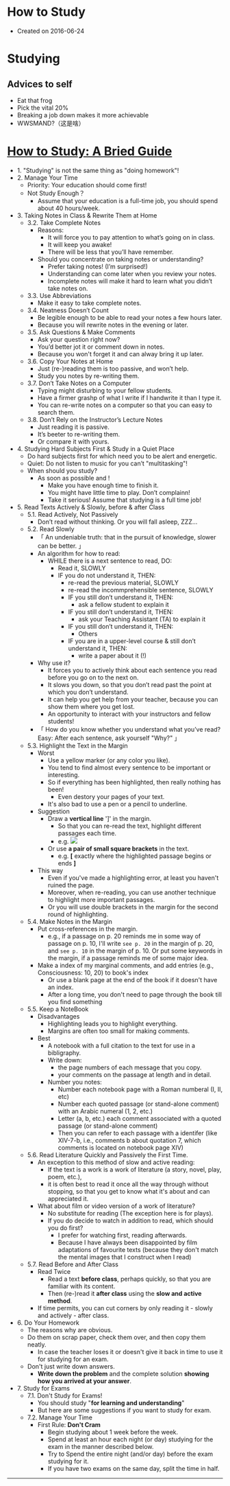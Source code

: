 # How to Study

- Created on 2016-06-24

# Studying

## Advices to self

- Eat that frog
- Pick the vital 20%
- Breaking a job down makes it more achievable
- WWSMAND?（这是啥）

# [How to Study: A Bried Guide](http://www.cse.buffalo.edu/~rapaport/howtostudy.html)

- 1\. "Studying" is not the same thing as "doing homework"!
- 2\. Manage Your Time
    - Priority: Your education should come first!
    - Not Study Enough？
        - Assume that your education is a full-time job, you should spend about 40 hours/week.
- 3\. Taking Notes in Class & Rewrite Them at Home
    - 3.2. Take Complete Notes
        - Reasons:
            - It will force you to pay attention to what’s going on in class.
            - It will keep you awake!
            - There will be less that you’ll have remember.
        - Should you concentrate on taking notes or understanding?
            - Prefer taking notes! (I’m surprised!)
            - Understanding can come later when you review your notes.
            - Incomplete notes will make it hard to learn what you didn’t take notes on.
    - 3.3. Use Abbreviations
        - Make it easy to take complete notes.
    - 3.4. Neatness Doesn’t Count
        - Be legible enough to be able to read your notes a few hours later.
        - Because you will rewrite notes in the evening or later.
    - 3.5. Ask Questions & Make Comments
        - Ask your question right now?
        - You’d better jot it or comment down in notes.
        - Because you won't forget it and can alway bring it up later.
    - 3.6. Copy Your Notes at Home
        - Just (re-)reading them is too passive, and won’t help.
        - Study you notes by re-writing them.
    - 3.7. Don’t Take Notes on a Computer
        - Typing might disturbing to your fellow students.
        - Have a firmer grashp of what I write if I handwrite it than I type it.
        - You can re-write notes on a computer so that you can easy to search them.
    - 3.8. Don’t Rely on the Instructor’s Lecture Notes
        - Just reading it is passive.
        - It’s beeter to re-writing them.
        - Or compare it with yours.
- 4\. Studying Hard Subjects First & Study in a Quiet Place
    - Do hard subjects first for which need you to be alert and energetic.
    - Quiet: Do not listen to music for you can’t "multitasking"!
    - When should you study?
        - As soon as possible and !
            - Make you have enough time to finish it.
            - You might have little time to play. Don’t complainn!
            - Take it serious! Assume that studying is a full time job!
- 5\. Read Texts Actively & Slowly, before & after Class
    - 5.1. Read Actively, Not Passively
        - Don’t read without thinking. Or you will fall asleep, ZZZ...
    - 5.2. Read Slowly
        - 「 An undeniable truth: that in the pursuit of knowledge, slower can be better. 」
        - An algorithm for how to read:
            - WHILE there is a next sentence to read, DO:
                - Read it, SLOWLY
                - IF you do not understand it, THEN:
                    - re-read the previous material, SLOWLY
                    - re-read the incommprehensible sentence, SLOWLY
                    - IF you still don’t understand it, THEN:
                        - ask a fellow student to explain it
                    - IF you still don’t understand it, THEN:
                        - ask your Teaching Assistant (TA) to explain it
                    - IF you still don’t understand it, THEN:
                        - Others
                    - IF you are in a upper-level course & still don’t understand it, THEN:
                        - write a paper about it (!)
        - Why use it?
            - It forces you to actively think about each sentence you read before you go on to the next on.
            - It slows you down, so that you don’t read past the point at which you don’t understand.
            - It can help you get help from your teacher, because you can show them where you get lost.
            - An opportunity to interact with your instructors and fellow students!
        - 「 How do you know whether you understand  what you’ve read? Easy: After each sentence, ask yourself "Why?" 」
    - 5.3. Highlight the Text in the Margin
        - Worst
            - Use a yellow marker (or any color you like).
            - You tend to find almost every sentence to be important or interesting.
            - So if everything has been highlighted, then really nothing has been!
                - Even destory your pages of your text.
            - It's also bad to use a pen or a pencil to underline.
        - Suggestion
            - Draw a __vertical line__ ']' in the margin.
                - So that you can re-read the text, highlight different passages each time.
                - e.g.
                ![](https://img.icehe.xyz/how_to_study/vertical_line_in_the_margin.jpg)
            - Or use __a pair of small square brackets__ in the text.
                - e.g. __[__ exactly where the highlighted passage begins or ends __]__
        - This way
            - Even if you've made a highlighting error, at least you haven't ruined the page.
            - Moreover, when re-reading, you can use another technique to highlight more important passages.
            - Or you will use double brackets in the margin for the second round of highlighting.
    - 5.4. Make Notes in the Margin
        - Put cross-references in the margin.
            - e.g., if a passage on p. 20 reminds me in some way of passage on p. 10, I'll write `see p. 20` in the margin of p. 20, and `see p. 10` in the margin of p. 10. Or put some keywords in the margin, if a passage reminds me of some major idea.
        - Make a index of my marginal comments, and add entries (e.g., Consciousness: 10, 20) to book's index
            - Or use a blank page at the end of the book if it doesn't have an index.
            - After a long time, you don't need to page through the book till you find something
    - 5.5. Keep a NoteBook
        - Disadvantages
            - Highlighting leads you to highlight everything.
            - Margins are often too small for making comments.
        - Best
            - A notebook with a full citation to the text for use in a bibligraphy.
            - Write down:
                - the page numbers of each message that you copy.
                - your comments on the passage at length and in detail.
            - Number you notes:
                - Number each notebook page with a Roman numberal (I, II, etc)
                - Number each quoted passage (or stand-alone comment) with an Arabic numeral (1, 2, etc.)
                - Letter (a, b, etc.) each comment associated with a quoted passage (or stand-alone comment)
                - Then you can refer to each passage with a identifer (like XIV-7-b, i.e., comments b about quotation 7, which comments is located on notebook page XIV)
    - 5.6. Read Literature Quickly and Passively the First Time.
        - An exception to this method of slow and active reading:
            - If the text is a work is a work of literature (a story, novel, play, poem, etc.),
            - it is often best to read it once all the way through without stopping, so that you get to know what it's about and can appreciated it.
        - What about film or video version of a work of literature?
            - No substitute for reading (The exception here is for plays).
            - If you do decide to watch in addition to read, which should you do first?
                - I prefer for watching first, reading afterwards.
                - Because I have always been disappointed by film adaptations of favourite texts (because they don't match the mental images that I construct when I read)
    - 5.7. Read Before and After Class
        - Read Twice
            - Read a text __before class__, perhaps quickly, so that you are familiar with its content.
            - Then (re-)read it __after class__ using the __slow and active method__.
        - If time permits, you can cut corners by only reading it - slowly and actively - after class.
- 6\. Do Your Homework
    - The reasons why are obvious.
    - Do them on scrap paper, check them over, and then copy them neatly.
        - In case the teacher loses it or doesn't give it back in time to use it for studying for an exam.
    - Don't just write down answers.
        - __Write down the problem__ and the complete solution __showing how you arrived at your answer__.
- 7\. Study for Exams
    - 7.1. Don't Study for Exams!
        - You should study "__for learning and understanding__"
        - But here are some suggestions if you want to study for exam.
    - 7.2. Manage Your Time
        - First Rule: __Don't Cram__
            - Begin studying about 1 week before the week.
            - Spend at least an hour each night (or day) studying for the exam in the manner described below.
            - Try to Spend the entire night (and/or day) before the exam studying for it.
            - If you have two exams on the same day, split the time in half.

---
